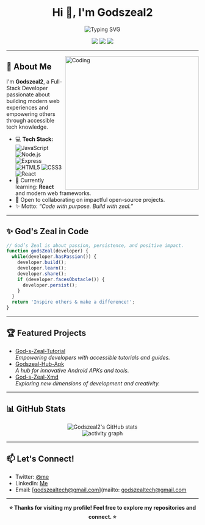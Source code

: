 <h1 align="center">Hi 👋, I'm Godszeal2</h1>
<p align="center">
  <img src="https://readme-typing-svg.demolab.com?font=Fira+Code&pause=1000&center=true&width=435&lines=Full-Stack+Developer;JavaScript+%7C+Node.js+%7C+Express+%7C+React;Bringing+Ideas+to+Life+with+Code" alt="Typing SVG" />
</p>

<p align="center">
  <a href="https://twitter.com/" target="_blank"><img src="https://img.shields.io/badge/Twitter-1DA1F2?style=flat-square&logo=twitter&logoColor=white"></a>
  <a href="https://linkedin.com/in/" target="_blank"><img src="https://img.shields.io/badge/LinkedIn-0077B5?style=flat-square&logo=linkedin&logoColor=white"></a>
  <a href="mailto:godszealtech@gmail.com" target="_blank"><img src="https://img.shields.io/badge/Email-D14836?style=flat-square&logo=gmail&logoColor=white"></a>
</p>

---

<img align="right" alt="Coding" width="350" src="https://media.giphy.com/media/qgQUggAC3Pfv687qPC/giphy.gif">

## 🚀 About Me

I'm **Godszeal2**, a Full-Stack Developer passionate about building modern web experiences and empowering others through accessible tech knowledge.

- 💻 **Tech Stack:**  
  ![JavaScript](https://img.shields.io/badge/-JavaScript-black?style=flat-square&logo=javascript) 
  ![Node.js](https://img.shields.io/badge/-Node.js-333?style=flat-square&logo=node.js) 
  ![Express](https://img.shields.io/badge/-Express.js-black?style=flat-square&logo=express) 
  ![HTML5](https://img.shields.io/badge/-HTML5-E34F26?style=flat-square&logo=html5&logoColor=white) 
  ![CSS3](https://img.shields.io/badge/-CSS3-1572B6?style=flat-square&logo=css3) 
  ![React](https://img.shields.io/badge/-React-61DAFB?style=flat-square&logo=react)
- 🌱 Currently learning: **React** and modern web frameworks.
- 🤝 Open to collaborating on impactful open-source projects.
- ✨ Motto: _“Code with purpose. Build with zeal.”_

---

## ✨ God's Zeal in Code

```javascript
// God’s Zeal is about passion, persistence, and positive impact.
function godsZeal(developer) {
  while(developer.hasPassion()) {
    developer.build();
    developer.learn();
    developer.share();
    if (developer.facesObstacle()) {
      developer.persist();
    }
  }
  return 'Inspire others & make a difference!';
}
```

---

## 🏆 Featured Projects

- [God-s-Zeal-Tutorial](https://github.com/Godszeal2/God-s-Zeal-Tutorial)  
  _Empowering developers with accessible tutorials and guides._
- [Godszeal-Hub-Apk](https://github.com/Godszeal2/Godszeal-Hub-Apk)  
  _A hub for innovative Android APKs and tools._
- [God-s-Zeal-Xmd](https://github.com/Godszeal2/God-s-Zeal-Xmd)  
  _Exploring new dimensions of development and creativity._

---

## 📊 GitHub Stats

<p align="center">
  <img src="https://github-readme-stats.vercel.app/api?username=Godszeal2&show_icons=true&theme=radical" alt="Godszeal2's GitHub stats"/>
  <br/>
  <img src="https://github-readme-activity-graph.vercel.app/graph?username=Godszeal2&theme=react-dark" alt="activity graph"/>
</p>

---

## 📫 Let's Connect!

- Twitter: [@me](https://twitter.com/your_twitter)
- LinkedIn: [Me](https://linkedin.com/in/)
- Email: [godszealtech@gmail.com](mailto: godszealtech@gmail.com
---

<p align="center">
  <b>⭐️ Thanks for visiting my profile! Feel free to explore my repositories and connect. ⭐️</b>
</p>
